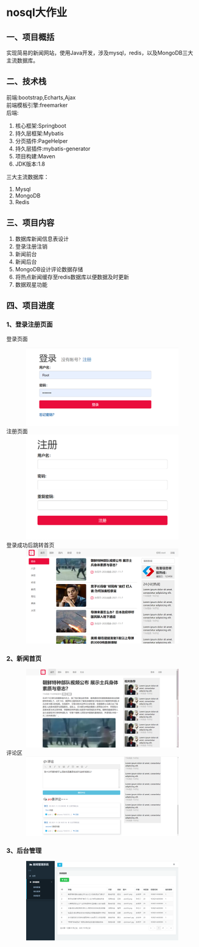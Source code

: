 # nosql大作业

## 一、项目概括
实现简易的新闻网站，使用Java开发，涉及mysql，redis，以及MongoDB三大主流数据库。
## 二、技术栈
前端:bootstrap,Echarts,Ajax  
前端模板引擎:freemarker  
后端:
1. 核心框架:Springboot
2. 持久层框架:Mybatis
3. 分页插件:PageHelper
4. 持久层插件:mybatis-generator
5. 项目构建:Maven
6. JDK版本:1.8


三大主流数据库：
1. Mysql
2. MongoDB
3. Redis

## 三、项目内容
1. 数据库新闻信息表设计
2. 登录注册注销
3. 新闻前台
4. 新闻后台
5. MongoDB设计评论数据存储
6. 将热点新闻缓存至redis数据库以便数据及时更新
7. 数据观星功能

## 四、项目进度

### 1、登录注册页面
登录页面

<div align=center>
<img src="https://github.com/nosql-B/work/blob/main/img/%E7%99%BB%E5%BD%95.png" width="400px">
</div>
注册页面

<div align=center>
<img src="https://github.com/nosql-B/work/blob/main/img/%E6%B3%A8%E5%86%8C.png" width="400px">
</div>
登录成功后跳转首页

<div align=center>
<img src="https://github.com/nosql-B/work/blob/main/img/%E7%99%BB%E5%BD%95%E6%88%90%E5%8A%9F.png" width="400px">
</div>

### 2、新闻首页
<div align=center>
<img src="https://github.com/nosql-B/work/blob/main/img/%E9%A6%96%E9%A1%B5%E6%96%B0%E9%97%BB%E7%9A%84%E5%8A%A8%E6%80%81%E5%B1%95%E7%A4%BA.png" width="400px">
</div>
评论区

<div align=center>
<img src="https://github.com/nosql-B/work/blob/main/img/%E9%A6%96%E9%A1%B5%E6%96%B0%E9%97%BB%E7%9A%84%E8%AF%84%E8%AE%BA%E5%8C%BA.png" width="400px">
</div>

### 3、后台管理
<div align=center>
<img src="https://github.com/nosql-B/work/blob/main/img/%E5%90%8E%E5%8F%B0%E7%AE%A1%E7%90%86.png" width="400px">
</div>
